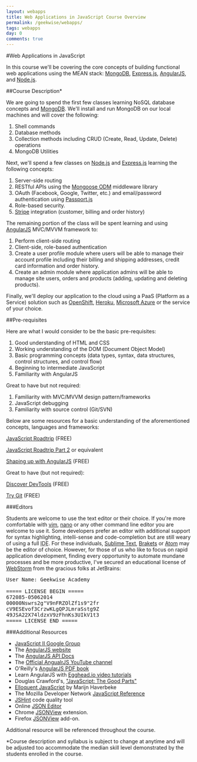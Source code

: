 ```yaml
---
layout: webapps
title: Web Applications in JavaScript Course Overview
permalink: /geekwise/webapps/
tags: webapps
day: 0
comments: true
---
```


#Web Applications in JavaScript

In this course we'll be covering the core concepts of building functional web applications using the MEAN stack: [MongoDB](http://mongodb.com), [Express.js](http://epxressjs.com), [AngularJS](http://angularjs.org), and [Node.js](http://nodejs.org).

##Course Description*

We are going to spend the first few classes learning NoSQL database concepts and [MongoDB](http://mongodb.com). We'll install and run MongoDB on our local machines and will cover the following:

1. Shell commands
2. Database methods
3. Collection methods including CRUD (Create, Read, Update, Delete) operations
4. MongoDB Utilities

Next, we'll spend a few classes on [Node.js](http://nodejs.org) and [Express.js](http://epxressjs.com) learning the following concepts:

1. Server-side routing
2. RESTful APIs using the [Mongoose ODM](http://mongoosejs.com) middleware library
3. OAuth (Facebook, Google, Twitter, etc.) and email/password authentication using [Passport.js](http://passportjs.org)
4. Role-based security. 
5. [Stripe](http://stripe.com) integration (customer, billing and order history)

The remaining portion of the class will be spent learning and using [AngularJS](http://angularjs.org) MVC/MVVM framework to:

1. Perform client-side routing
2. Client-side, role-based authentication
3. Create a user profile module where users will be able to manage their account profile including their billing and shipping addresses, credit card information and order history.
4. Create an admin module where application admins will be able to manage site users, orders and products (adding, updating and deleting products).

Finally, we'll deploy our application to the cloud using a PaaS (Platform as a Service) solution such as [OpenShift](http://openshift.com), [Heroku](http://heroku.com), [Microsoft Azure](https://azure.microsoft.com/en-us/) or the service of your choice.

##Pre-requisites

Here are what I would consider to be the basic pre-requisites:

1. Good understanding of HTML and CSS
2. Working understanding of the DOM (Document Object Model)
3. Basic programming concepts (data types, syntax, data structures, control structures, and control flow)
4. Beginning to intermediate JavaScript
5. Familiarity with AngularJS

Great to have but not required:

1. Familiarity with MVC/MVVM design pattern/frameworks
2. JavaScript debugging
3. Familiarity with source control (Git/SVN)

Below are some resources for a basic understanding of the aforementioned concepts, languages and frameworks:

[JavaScript Roadtrip](https://www.codeschool.com/courses/javascript-road-trip-part-1) (FREE)

[JavaScript Roadtrip Part 2](https://www.codeschool.com/courses/javascript-road-trip-part-2) or equivalent 

[Shaping up with AngularJS](https://www.codeschool.com/courses/shaping-up-with-angular-js) (FREE)

Great to have (but not required): 

[Discover DevTools](https://www.codeschool.com/courses/discover-devtools) (FREE) 

[Try Git](https://www.codeschool.com/courses/try-git) (FREE)

###Editors

Students are welcome to use the text editor or their choice. If you're more comfortable with [vim](http://www.vim.org/), [nano](http://www.nano-editor.org/) or any other command line editor you are welcome to use it. Some developers prefer an editor with additional support for syntax highlighting, intelli-sense and code-completion but are still weary of using a full <abbr title="Integrated Development Environment">IDE</abbr>. For these individuals, [Sublime Text](http://www.sublimetext.com/), [Brakets](http://brackets.io/) or [Atom](https://atom.io/) may be the editor of choice. However, for those of us who like to focus on rapid application development, finding every opportunity to automate mundane processes and be more productive, I've secured an educational license of [WebStorm](http://www.jetbrains.com/webstorm/) from the gracious folks at JetBrains:

<pre>
User Name: Geekwise Academy

===== LICENSE BEGIN =====
672085-05062014
00000Nswrs2g"V9nFRZOlZf1s9"2fr
cV9ESEvof3CrzwKLgQPJLmraSstg9Z
49JSA22X74ldzxV9zFhnKs3UIkV1t3
===== LICENSE END =====
</pre>

###Additional Resources

<ul>
    <li><a href="https://groups.google.com/forum/#!forum/gw-javascript-ii" target="_blank">JavaScript II Google Group</a></li>
    <li>The <a href="http://angularjs.org">AngularJS website</a></li>
    <li>The <a href="https://docs.angularjs.org/api">AngularJS API Docs</a></li>
    <li>The <a href="https://www.youtube.com/channel/UCbn1OgGei-DV7aSRo_HaAiw">Official AngualrJS YouTube channel</a></li>
    <li>O'Reilly's <a href="http://it-ebooks.info/book/2076/">AngularJS PDF book</a></li>
    <li>Learn AngularJS with <a href="https://egghead.io/">Egghead.io video tutorials</a></li>
    <li>Douglas Crawford's, <a href="http://it-ebooks.info/book/274/">"JavaScript: The Good Parts"</a></li>
    <li><a href="http://eloquentjavascript.net/">Elloquent JavaScript</a> by Marijn Haverbeke</li>
    <li>The Mozilla Developer Network <a href="https://developer.mozilla.org/en-US/docs/Web/JavaScript">JavaScript Reference</a></li>
    <li><a href="http://www.jshint.com/">JSHint</a> code quality tool</li>
    <li>Online <a href="http://www.jsoneditoronline.org/">JSON Editor</a></li>
    <li>Chrome <a href="https://chrome.google.com/webstore/detail/jsonview/chklaanhfefbnpoihckbnefhakgolnmc?hl=en">JSONView</a> extension.</li>
    <li>Firefox <a href="https://addons.mozilla.org/en-us/firefox/addon/jsonview/">JSONView</a> add-on.</li>
</ul>

Additional resource will be referenced throughout the course.

*Course description and syllabus is subject to change at anytime and will be adjusted too accommodate the median skill level demonstrated by the students enrolled in the course.
